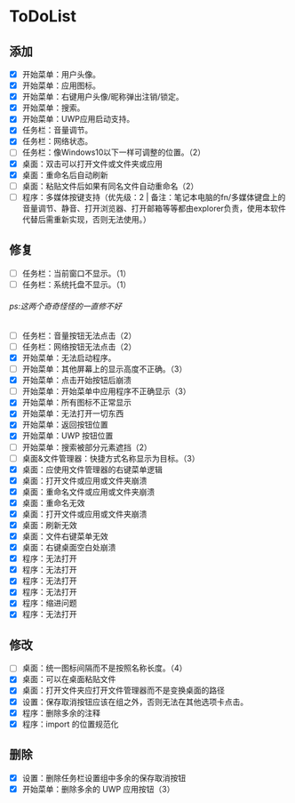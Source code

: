 # ToDoList

## 添加

- [X]  开始菜单：用户头像。
- [X]  开始菜单：应用图标。
- [X]  开始菜单：右键用户头像/昵称弹出注销/锁定。
- [X]  开始菜单：搜索。
- [X]  开始菜单：UWP应用启动支持。
- [X]  任务栏：音量调节。
- [X]  任务栏：网络状态。
- [ ]  任务栏：像Windows10以下一样可调整的位置。（2）
- [X]  桌面：双击可以打开文件或文件夹或应用
- [X]  桌面：重命名后自动刷新
- [ ]  桌面：粘贴文件后如果有同名文件自动重命名（2）
- [ ]  程序：多媒体按键支持（优先级：2 | 备注：笔记本电脑的fn/多媒体键盘上的音量调节、静音、打开浏览器、打开邮箱等等都由explorer负责，使用本软件代替后需重新实现，否则无法使用。）

## 修复

- [ ]  任务栏：当前窗口不显示。（1）
- [ ]  任务栏：系统托盘不显示。（1）
###### ps:这两个奇奇怪怪的一直修不好
- [ ]  任务栏：音量按钮无法点击（2）
- [ ]  任务栏：网络按钮无法点击（2）
- [X]  开始菜单：无法启动程序。
- [ ]  开始菜单：其他屏幕上的显示高度不正确。（3）
- [X]  开始菜单：点击开始按钮后崩溃
- [ ]  开始菜单：开始菜单中应用程序不正确显示（3）
- [X]  开始菜单：所有图标不正常显示
- [X]  开始菜单：无法打开一切东西
- [X]  开始菜单：返回按钮位置
- [X]  开始菜单：UWP 按钮位置
- [ ]  开始菜单：搜索被部分元素遮挡（2）
- [ ]  桌面&文件管理器：快捷方式名称显示为目标。（3）
- [X]  桌面：应使用文件管理器的右键菜单逻辑
- [X]  桌面：打开文件或应用或文件夹崩溃
- [X]  桌面：重命名文件或应用或文件夹崩溃
- [X]  桌面：重命名无效
- [X]  桌面：打开文件或应用或文件夹崩溃
- [X]  桌面：刷新无效
- [X]  桌面：文件右键菜单无效
- [X]  桌面：右键桌面空白处崩溃
- [X]  程序：无法打开
- [X]  程序：无法打开
- [X]  程序：无法打开
- [X]  程序：无法打开
- [X]  程序：缩进问题
- [X]  程序：无法打开

## 修改

- [ ]  桌面：统一图标间隔而不是按照名称长度。（4）
- [X]  桌面：可以在桌面粘贴文件
- [X]  桌面：打开文件夹应打开文件管理器而不是变换桌面的路径
- [X]  设置：保存取消按钮应该在组之外，否则无法在其他选项卡点击。
- [X]  程序：删除多余的注释
- [X]  程序：import 的位置规范化

## 删除

- [X]  设置：删除任务栏设置组中多余的保存取消按钮
- [X]  开始菜单：删除多余的 UWP 应用按钮（3）
